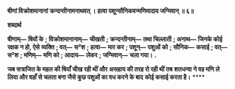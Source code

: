 **षीणां विक्रोशमानानां क्रन्दन्तीनामनाथवत् ।** **हत्वा पशून्सौनिकवन्मणिमादाय जग्मिवान् ॥ ६॥** 

**शब्दार्थ** 

**षीणाम्—** **षियों के** **; विक्रोशमानानाम्—** **चीखती** **; क्रन्दन्तीनाम्—** **तथा चिल्लाती** **; अनाथ—** **जिनके कोई रक्षक न हो, ऐसे** **व्यक्ति** **; वत्—** **स²श** **; हत्वा—** **मार कर** **; पशून्—** **पशुओं को** **; सौनिक—** **कसाई** **; वत्—** **स²श** **; मणिम्—** **मणि को** **; आदाय—** **लेकर** **; जग्मिवान्—** **चला गया।** **.** 

**जब सत्राजित के महल की षियाँ चीख रही थीं और असहाय की तरह रो रही थीं तब** **शतधन्वा ने वह मणि ले लिया और वहाँ से चलता बना जैसे कुछ पशुओं का वध करने के बाद** **कोई कसाई करता है।** **** 